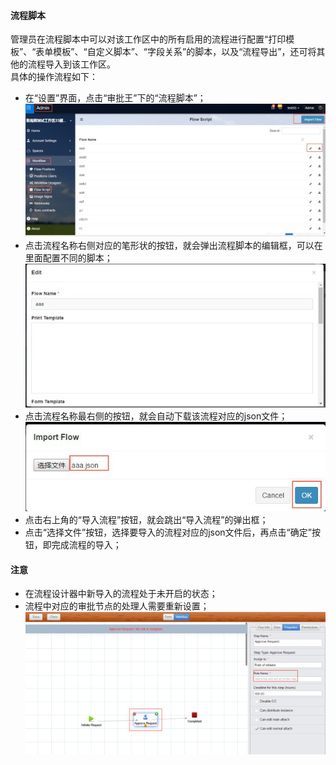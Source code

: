 #### 流程脚本
管理员在流程脚本中可以对该工作区中的所有启用的流程进行配置“打印模板”、“表单模板”、“自定义脚本”、“字段关系”的脚本，以及“流程导出”，还可将其他的流程导入到该工作区。<br>
具体的操作流程如下：
- 在“设置”界面，点击“审批王”下的“流程脚本”；
![](images/script1.png)
- 点击流程名称右侧对应的笔形状的按钮，就会弹出流程脚本的编辑框，可以在里面配置不同的脚本；
![](images/script2.png)
- 点击流程名称最右侧的按钮，就会自动下载该流程对应的json文件；
![](images/script3.png)
- 点击右上角的“导入流程”按钮，就会跳出“导入流程”的弹出框；
- 点击“选择文件”按钮，选择要导入的流程对应的json文件后，再点击“确定”按钮，即完成流程的导入；<br>
#### 注意
- 在流程设计器中新导入的流程处于未开启的状态；
- 流程中对应的审批节点的处理人需要重新设置；
![](images/script4.png)

